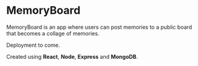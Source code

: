 # MemoryBoard

MemoryBoard is an app where users can post memories to a public board that becomes a collage of memories.  

Deployment to come.

Created using **React**, **Node**, **Express** and **MongoDB**.

